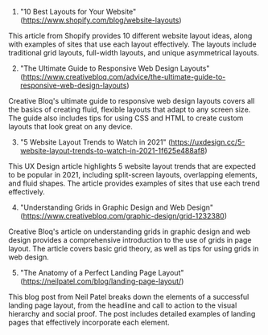 

1. "10 Best Layouts for Your Website" (https://www.shopify.com/blog/website-layouts)

This article from Shopify provides 10 different website layout ideas, along with examples of sites that use each layout effectively. The layouts include traditional grid layouts, full-width layouts, and unique asymmetrical layouts.

2. "The Ultimate Guide to Responsive Web Design Layouts" (https://www.creativebloq.com/advice/the-ultimate-guide-to-responsive-web-design-layouts)

Creative Bloq's ultimate guide to responsive web design layouts covers all the basics of creating fluid, flexible layouts that adapt to any screen size. The guide also includes tips for using CSS and HTML to create custom layouts that look great on any device.

3. "5 Website Layout Trends to Watch in 2021" (https://uxdesign.cc/5-website-layout-trends-to-watch-in-2021-1f625e488af8)

This UX Design article highlights 5 website layout trends that are expected to be popular in 2021, including split-screen layouts, overlapping elements, and fluid shapes. The article provides examples of sites that use each trend effectively.

4. "Understanding Grids in Graphic Design and Web Design" (https://www.creativebloq.com/graphic-design/grid-1232380)

Creative Bloq's article on understanding grids in graphic design and web design provides a comprehensive introduction to the use of grids in page layout. The article covers basic grid theory, as well as tips for using grids in web design.

5. "The Anatomy of a Perfect Landing Page Layout" (https://neilpatel.com/blog/landing-page-layout/)

This blog post from Neil Patel breaks down the elements of a successful landing page layout, from the headline and call to action to the visual hierarchy and social proof. The post includes detailed examples of landing pages that effectively incorporate each element.